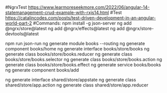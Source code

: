 #NgrxTest
https://www.learmoreseekmore.com/2022/06/angular-14-statemanagement-crud-example-with-rxjs14.html
#Test
https://catalincodes.com/posts/test-driven-development-in-an-angular-world-part-2
#Commands:
npm install -g json-server
ng add @ngrx/store@latest
ng add @ngrx/effects@latest
ng add @ngrx/store-devtools@latest


npm run json-run
ng generate module books --routing
ng generate component books/home
ng generate interface books/store/books
ng generate class books/store/books.reducer
ng generate class books/store/books.selector
ng generate class books/store/books.action
ng generate class books/store/books.effect
ng generate service books/books
ng generate component books/add


ng generate interface shared/store/appstate
ng generate class shared/store/app.action
ng generate class shared/store/app.reducer


